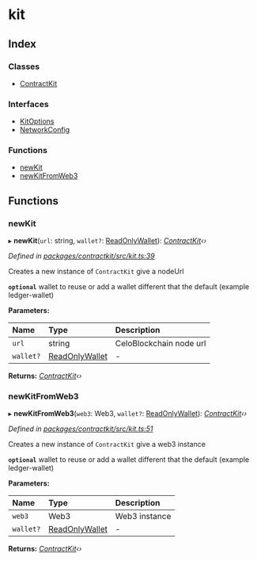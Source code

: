 # kit

## Index

### Classes

* [ContractKit]()

### Interfaces

* [KitOptions]()
* [NetworkConfig]()

### Functions

* [newKit](_kit_.md#newkit)
* [newKitFromWeb3](_kit_.md#newkitfromweb3)

## Functions

### newKit

▸ **newKit**\(`url`: string, `wallet?`: [ReadOnlyWallet]()\): [_ContractKit_]()_‹›_

_Defined in_ [_packages/contractkit/src/kit.ts:39_](https://github.com/celo-org/celo-monorepo/blob/master/packages/contractkit/src/kit.ts#L39)

Creates a new instance of `ContractKit` give a nodeUrl

**`optional`** wallet to reuse or add a wallet different that the default \(example ledger-wallet\)

**Parameters:**

| Name | Type | Description |
| :--- | :--- | :--- |
| `url` | string | CeloBlockchain node url |
| `wallet?` | [ReadOnlyWallet]() | - |

**Returns:** [_ContractKit_]()_‹›_

### newKitFromWeb3

▸ **newKitFromWeb3**\(`web3`: Web3, `wallet?`: [ReadOnlyWallet]()\): [_ContractKit_]()_‹›_

_Defined in_ [_packages/contractkit/src/kit.ts:51_](https://github.com/celo-org/celo-monorepo/blob/master/packages/contractkit/src/kit.ts#L51)

Creates a new instance of `ContractKit` give a web3 instance

**`optional`** wallet to reuse or add a wallet different that the default \(example ledger-wallet\)

**Parameters:**

| Name | Type | Description |
| :--- | :--- | :--- |
| `web3` | Web3 | Web3 instance |
| `wallet?` | [ReadOnlyWallet]() | - |

**Returns:** [_ContractKit_]()_‹›_

